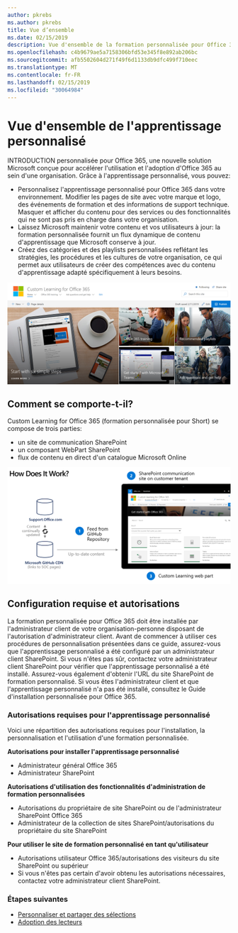 ```yaml
---
author: pkrebs
ms.author: pkrebs
title: Vue d’ensemble
ms.date: 02/15/2019
description: Vue d'ensemble de la formation personnalisée pour Office 365 pour les administrateurs
ms.openlocfilehash: c4b9679ae5a7158306bfd53e345f8e892ab206bc
ms.sourcegitcommit: afb5502604d271f49f6d1133db9dfc499f710eec
ms.translationtype: MT
ms.contentlocale: fr-FR
ms.lasthandoff: 02/15/2019
ms.locfileid: "30064984"
---
```

# <a name="overview-of-custom-learning"></a>Vue d'ensemble de l'apprentissage personnalisé
INTRODUCTION personnalisée pour Office 365, une nouvelle solution Microsoft conçue pour accélérer l'utilisation et l'adoption d'Office 365 au sein d'une organisation. Grâce à l'apprentissage personnalisé, vous pouvez:

- Personnalisez l'apprentissage personnalisé pour Office 365 dans votre environnement. Modifier les pages de site avec votre marque et logo, des événements de formation et des informations de support technique. Masquer et afficher du contenu pour des services ou des fonctionnalités qui ne sont pas pris en charge dans votre organisation. 
- Laissez Microsoft maintenir votre contenu et vos utilisateurs à jour: la formation personnalisée fournit un flux dynamique de contenu d'apprentissage que Microsoft conserve à jour. 
- Créez des catégories et des playlists personnalisées reflétant les stratégies, les procédures et les cultures de votre organisation, ce qui permet aux utilisateurs de créer des compétences avec du contenu d'apprentissage adapté spécifiquement à leurs besoins.

![cg_introducing. png](media/cg_introducing.png)

## <a name="how-does-custom-learning-word"></a>Comment se comporte-t-il?
Custom Learning for Office 365 (formation personnalisée pour Short) se compose de trois parties: 
- un site de communication SharePoint
- un composant WebPart SharePoint
- flux de contenu en direct d'un catalogue Microsoft Online

![cg_howitworks. png](media/cg_howitworks.png)

## <a name="requirements-and-permissions"></a>Configuration requise et autorisations
La formation personnalisée pour Office 365 doit être installée par l'administrateur client de votre organisation-personne disposant de l'autorisation d'administrateur client. Avant de commencer à utiliser ces procédures de personnalisation présentées dans ce guide, assurez-vous que l'apprentissage personnalisé a été configuré par un administrateur client SharePoint. Si vous n'êtes pas sûr, contactez votre administrateur client SharePoint pour vérifier que l'apprentissage personnalisé a été installé. Assurez-vous également d'obtenir l'URL du site SharePoint de formation personnalisé. Si vous êtes l'administrateur client et que l'apprentissage personnalisé n'a pas été installé, consultez le Guide d'installation personnalisée pour Office 365. 

### <a name="permissions-required-for-custom-learning"></a>Autorisations requises pour l'apprentissage personnalisé 
Voici une répartition des autorisations requises pour l'installation, la personnalisation et l'utilisation d'une formation personnalisée. 

**Autorisations pour installer l'apprentissage personnalisé**
- Administrateur général Office 365
- Administrateur SharePoint

**Autorisations d'utilisation des fonctionnalités d'administration de formation personnalisées**
- Autorisations du propriétaire de site SharePoint ou de l'administrateur SharePoint Office 365
- Administrateur de la collection de sites SharePoint/autorisations du propriétaire du site SharePoint

**Pour utiliser le site de formation personnalisé en tant qu'utilisateur**
- Autorisations utilisateur Office 365/autorisations des visiteurs du site SharePoint ou supérieur
- Si vous n'êtes pas certain d'avoir obtenu les autorisations nécessaires, contactez votre administrateur client SharePoint.

### <a name="next-steps"></a>Étapes suivantes

- [Personnaliser et partager des sélections](customplaylist.md)
- [Adoption des lecteurs](driveadoption.md) 